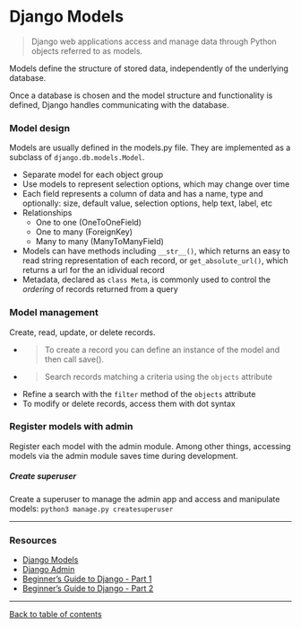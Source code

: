 # Django Models
> Django web applications access and manage data through Python objects referred to as models.

Models define the structure of stored data, independently of the underlying database.

Once a database is chosen and the model structure and functionality is defined, Django handles communicating with the database.

### Model design
Models are usually defined in the models.py file.  They are implemented as a subclass of `django.db.models.Model`.

- Separate model for each object group
- Use models to represent selection options, which may change over time
- Each field represents a column of data and has a name, type and optionally: size, default value, selection options, help text, label, etc
- Relationships
  - One to one  (OneToOneField)
  - One to many  (ForeignKey)
  - Many to many  (ManyToManyField)
- Models can have methods including `__str__()`, which returns an easy to read string representation of each record, or `get_absolute_url()`, which returns a url for the an idividual record
- Metadata, declared as `class Meta`, is commonly used to control the *ordering* of records returned from a query


### Model management
Create, read, update, or delete records.

- > To create a record you can define an instance of the model and then call save().
- > Search records matching a criteria using the `objects` attribute
- Refine a search with the `filter` method of the `objects` attribute
- To modify or delete records, access them with dot syntax

### Register models with admin

Register each model with the admin module.  Among other things, accessing models via the admin module saves time during development.

##### Create superuser

Create a superuser to manage the admin app and access and manipulate models:  `python3 manage.py createsuperuser`



---

### Resources

- [Django Models](https://developer.mozilla.org/en-US/docs/Learn/Server-side/Django/Models)
- [Django Admin](https://developer.mozilla.org/en-US/docs/Learn/Server-side/Django/Admin_site)
- [Beginner’s Guide to Django - Part 1](https://simpleisbetterthancomplex.com/series/2017/09/04/a-complete-beginners-guide-to-django-part-1.html)
- [Beginner’s Guide to Django - Part 2]()

---

[Back to table of contents](../README.md)